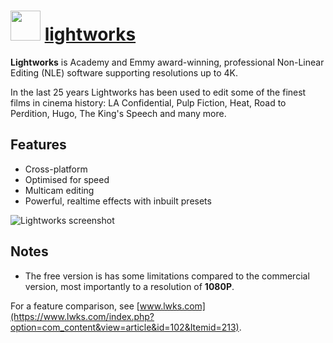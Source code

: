 # <img src="https://cdn.jsdelivr.net/gh/chocolatey-community/chocolatey-coreteampackages@11eb42db9030a5a8d735fd56e2ad8bf62d365cff/icons/lightworks.png" width="48" height="48"/> [lightworks](https://chocolatey.org/packages/lightworks)


__Lightworks__ is Academy and Emmy award-winning, professional Non-Linear Editing (NLE) software supporting resolutions up to 4K.

In the last 25 years Lightworks has been used to edit some of the finest films in cinema history: LA Confidential, Pulp Fiction, Heat, Road to Perdition, Hugo, The King's Speech and many more.

## Features

* Cross-platform
* Optimised for speed
* Multicam editing
* Powerful, realtime effects with inbuilt presets

![Lightworks screenshot](https://i.imgur.com/BOHhHH2.png)

## Notes

- The free version is has some limitations compared to the commercial version, most importantly to a resolution of **1080P**.

For a feature comparison, see [www.lwks.com](https://www.lwks.com/index.php?option=com_content&view=article&id=102&Itemid=213).

